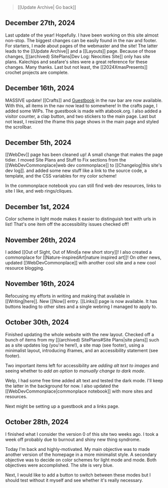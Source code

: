 > [[Update Archive| Go back]]

## December 27th, 2024
Last update of the year! Hopefully. I have been working on this site almost non-stop. The biggest changes can be easily found in the nav and footer. For starters, I made about pages of the webmaster and the site! The latter leads to the [[Update Archive]] and a [[Layouts]] page. Because of those changes, [[(archived) SitePlans|Dev Log: Neocities Site]] only has site plans. Kalechips and seafare's sites were a great reference for these changes. Many thanks. Last but not least, the [[2024XmasPresents]] crochet projects are complete.

## December 16th, 2024
MASSIVE update! [[Crafts]] and [Guestbook](https://maryseph.atabook.org/) in the nav bar are now available. With this, all items in the nav now lead to somewhere! In the crafts page, I added some WIPs. The guestbook is made with atabook.org. I also added a visitor counter, a clap button, and two stickers to the main page. Last but not least, I resized the iframe this page shows in the main page and styled the scrollbar.

## December 5th, 2024
[[WebDev]] page has been cleaned up! A small change that makes the page tidier. I moved Site Plans and Stuff to Fix sections from the [[WebDevCommonplace|web dev commonplace]] to [[Changelog|this site's dev log]]. and added some new stuff like a link to the source code, a template, and the CSS variables for my color scheme!

In the commonplace notebook you can still find web dev resources, links to site I like, and web rings/cliques.

## December 1st, 2024
Color scheme in light mode makes it easier to distinguish text with urls in list! That's one item off the accessibility issues checked off!

## November 26th, 2024
I added [[Out of Sight, Out of Mind|a new short story]]! I also created a commonplace for [[Nature-inspiredArt|nature inspired art]]! On other news, updated [[WebDevCommonplace]] with another cool site and a new cool resource blogging.

## November 16th, 2024
Refocusing my efforts in writing and making that available in [[Writing|here]]. New [[Now]] entry. [[Links]] page is now available. It has buttons leading to other sites and a single webring I managed to apply to.

## October 30th, 2024
Finished updating the whole website with the new layout. Checked off a bunch of items from my [[(archived) SitePlans#Site Plans|site plans]] such as a site updates log (you're here!), a site map (see footer), using a minimalist layout, introducing iframes, and an accessibility statement (see footer).

Two important items left for accessibility are *adding alt text to images* and seeing whether to *add an option to manually change to dark mode*.

Welp, I had some free time added alt text and tested the dark mode. I'll keep the latter in the background for now. I also updated the [[WebDevCommonplace|commonplace notebook]] with more sites and resources.

Next might be setting up a guestbook and a links page.

## October 28th, 2024
I finished what I consider the version 0 of this site two weeks ago. I took a week off probably due to burnout and shiny new thing syndrome.

Today I'm back and highly-motivated. My main objective was to made another version of the homepage in a more minimalist style. A secondary objective was to decide on color schemes for light mode and mode. Both objectives were accomplished. The site is very blue.

Next, I would like to add a button to switch between these modes but I should test without it myself and see whether it's really necessary.
